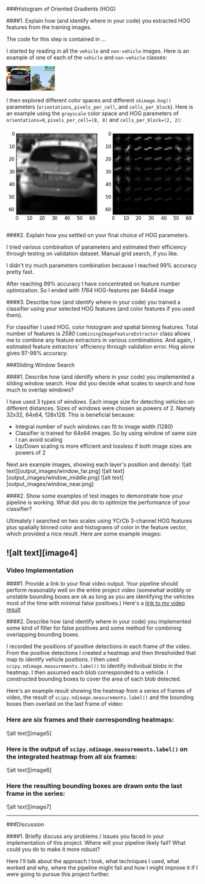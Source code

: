 ###Histogram of Oriented Gradients (HOG)

####1. Explain how (and identify where in your code) you extracted HOG features from the training images.

The code for this step is contained in ...

I started by reading in all the `vehicle` and `non-vehicle` images.  Here is an example of one of each of the `vehicle` and `non-vehicle` classes:

![alt text](output_images/dataset_example.png)

I then explored different color spaces and different `skimage.hog()` parameters (`orientations`, `pixels_per_cell`, and `cells_per_block`). Here is an example using the `grayscale` color space and HOG parameters of `orientations=9`, `pixels_per_cell=(8, 8)` and `cells_per_block=(2, 2)`:


![alt text](output_images/hog_example.png)

####2. Explain how you settled on your final choice of HOG parameters.

I tried various combination of parameters and estimated their efficiency through testing on validation dataset. Manual grid search, if you like.

I didn't try much parameters combination because I reached 99% accuracy pretty fast.

After reaching 99% accuracy I have concentrated on feature number optimization. So I ended with *1764* HOG-features per 64x64 image

####3. Describe how (and identify where in your code) you trained a classifier using your selected HOG features (and color features if you used them).

For classifier I used HOG, color histogram and spatial binning features. Total number of features is *2580*
`CombiningImageFeatureExtractor` class allows me to combine any feature extractors in various combinations. And again, I estimated feature extractors' efficiency through validation error. Hog alone gives 97-98% accuracy. 

###Sliding Window Search

####1. Describe how (and identify where in your code) you implemented a sliding window search.  How did you decide what scales to search and how much to overlap windows?

I have used 3 types of windows. Each image size for detecting vehicles on different distances. Sizes of windows were chosen as powers of 2. Namely 32x32, 64x64, 128x128. This is beneficial because:
* Integral number of such windows can fit to image width (1280)
* Classifier is trained for 64x64 images. So by using window of same size I can avoid scaling
* Up/Down scaling is more efficient and lossless if both image sizes are powers of 2

Next are example images, showing each layer's position and density:
![alt text][output_images/window_far.png]
![alt text][output_images/window_middle.png]
![alt text][output_images/window_near.png]

####2. Show some examples of test images to demonstrate how your pipeline is working.  What did you do to optimize the performance of your classifier?

Ultimately I searched on two scales using YCrCb 3-channel HOG features plus spatially binned color and histograms of color in the feature vector, which provided a nice result.  Here are some example images:

![alt text][image4]
---

### Video Implementation

####1. Provide a link to your final video output.  Your pipeline should perform reasonably well on the entire project video (somewhat wobbly or unstable bounding boxes are ok as long as you are identifying the vehicles most of the time with minimal false positives.)
Here's a [link to my video result](./project_video.mp4)


####2. Describe how (and identify where in your code) you implemented some kind of filter for false positives and some method for combining overlapping bounding boxes.

I recorded the positions of positive detections in each frame of the video.  From the positive detections I created a heatmap and then thresholded that map to identify vehicle positions.  I then used `scipy.ndimage.measurements.label()` to identify individual blobs in the heatmap.  I then assumed each blob corresponded to a vehicle.  I constructed bounding boxes to cover the area of each blob detected.  

Here's an example result showing the heatmap from a series of frames of video, the result of `scipy.ndimage.measurements.label()` and the bounding boxes then overlaid on the last frame of video:

### Here are six frames and their corresponding heatmaps:

![alt text][image5]

### Here is the output of `scipy.ndimage.measurements.label()` on the integrated heatmap from all six frames:
![alt text][image6]

### Here the resulting bounding boxes are drawn onto the last frame in the series:
![alt text][image7]



---

###Discussion

####1. Briefly discuss any problems / issues you faced in your implementation of this project.  Where will your pipeline likely fail?  What could you do to make it more robust?

Here I'll talk about the approach I took, what techniques I used, what worked and why, where the pipeline might fail and how I might improve it if I were going to pursue this project further.  

